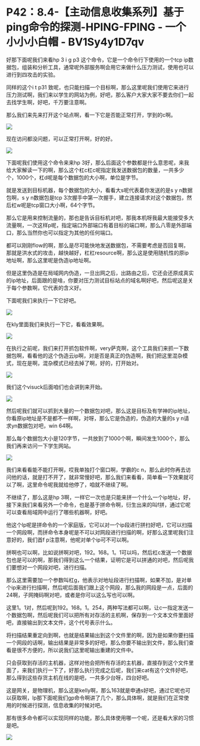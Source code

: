 # P42：8.4-【主动信息收集系列】基于ping命令的探测-HPING-FPING - 一个小小小白帽 - BV1Sy4y1D7qv

好那下面呢我们来看hp 3 i g p3 这个命令，它是一个命令行下使用的一个tcp ip数据包，组装和分析工具，通常呢外部服务啊会用它来做什么压力测试，使用也可以进行到四攻击的实验。

同样的这个i t p31 致呢，也只能扫描一个目标啊，那么这里呢我们使用它来进行压力测试啊，我们来以学生的网站为例，好吧，那么客户大家大家不要去你们一起去找学生啊，好吧，千万要注意啊。

那么我们来先来打开这个站点啊，看一下它是否能正常打开，学到的c啊。

![](img/8889b7acb0cf8bba8802c2ef521e1117_1.png)

现在访问都没问题，可以正常打开啊，好的好。

![](img/8889b7acb0cf8bba8802c2ef521e1117_3.png)

下面呢我们使用这个命令来来hp 3好，那么后面这个参数都是什么意思呢，来我给大家解读一下的啊，那么这个杠c杠c呢指定我发送数据包的数量，一共多少个，1000个，杠d呢是每个数据包的大小啊，单位是字节。

就是发送到目标机器，每个数据包的大小，看看大s呢代表着你发送的是s y n数据包啊，s y n数据包是tcp 3次握手中第一次握手，建立连接请求对这个数据包，然后杠w呢是tcp窗口大小啊，64个字节。

那么它是用来控制流量的，那也是告诉目标机对吧，那我本机呀我最大能接受多大流量啊，一次这样p呢，指定端口外部端口有着目标的端口啊，那么八零是外部端口，那么当然你也可以指定为其他的任何端口。

都可以刚刚flow的啊，那么是尽可能快地发送数据包，不需要考虑是否回复啊，那就是洪水式的攻击，越快越好，杠杠resource啊，那么这是使用随机性的原ip地址啊，那么这里呢是伪造ip地址啊。

但是这里伪造是在局域网内伪造，一旦出网之后，出路由之后，它还会还原成真实的ip地址，后面跟的是啥，你要对压力测试目标站点的域名啊好吧，然后呢这是关于每个参数啊，它代表的含义好。

下面呢我们来执行一下它好吧。

![](img/8889b7acb0cf8bba8802c2ef521e1117_5.png)

在kly里面我们来执行一下它，看看效果啊。

![](img/8889b7acb0cf8bba8802c2ef521e1117_7.png)

在执行之前呢，我们来打开抓包软件啊，very萨克啊，这个工具我们来抓一下数据包啊，看看他的这个伪造云ip啊，对是否是真正的伪造啊，我们把这里混杂模式，现在是啊，混杂模式已经去掉了啊，好的，打开始对。



![](img/8889b7acb0cf8bba8802c2ef521e1117_9.png)

我们这个visuck后面咱们也会讲到来开始。

![](img/8889b7acb0cf8bba8802c2ef521e1117_11.png)

然后呢我们就可以抓到大量的一个数据包对吧，那么这是目标及有学神的ip地址，你看原ip地址是不是都不一样啊，对呀，那么它是伪造的，伪造的大量的s y n请求yn数据包对吧，win 64啊。

那么每个数据包大小是120字节，一共放到了1000个啊，瞬间发生1000个，那么我们再来访问一下学生网站。



![](img/8889b7acb0cf8bba8802c2ef521e1117_13.png)

我们来看看能不能打开啊，哎我单独打个窗口啊，学霸的c n，那么此时你再去访问他的话，就是打不开了，就非常慢好吧，那么我们来看看，简单看一下效果就可以了啊，这里命令呢我就给他停了，咱就不继续了啊。

不继续了，那么这是hp 3啊，一样它一次也是只能来拼一个什么一个ip地址，好，接下来我们来看另外一个命令，也是基于拼命令啊，衍生出来的叫f拼，通过它呢可以查看局域网中运行了哪些机器啊，好吧。

他这个lp呢是拼命令的一个家庭版，它可以对一个ip段进行拼扫好吧，它可以扫描一个网段啊，而拼命令本身呢是不可以对网段进行扫描的啊，好那么这里呢我们注意好的，我们首f p注意啊，他呢对单个ip可不可以啊。

拼啊也可以啊，比如说拼啊对吧，192。168。1。1可以吗，然后杠c发送一个数据包也是可以的啊，那我们得到这么一个结果，证明它是可以拼通的对吧，然后呢我们要想对一个网段对吧，进行扫描。

那么这里需要加一个参数叫杠g，他表示对地址段进行扫描啊，如果不加，是对单个ip来进行扫描啊，然后呢后面我们跟上这个网段，那么我的网段是一点，后面的24啊，子网掩码啊对吧，或者是你可以这么写也可以啊。

这里1。1对，然后呢到192。168。1。254，两种写法都可以啊，让c一指定发送一个数据包啊，然后呢我们可以把所有对存活的主机啊，保存到一个文本文件里面好吧，直接输出到文本文件，这个代号表示什么。

将扫描结果重定向到啊，也就是结果输出到这个文件里的啊，因为是如果你要扫描一个网段的话啊，输出结果是非常多的好吧，那么你要不输出到文件，那么我们查看是很不方便的，所以说我们这里呢输出重建的文件中。

只会获取到存活的主机器，这样对他会把所有存活的主机器，直接存到这个文件里面了，来我们执行一下了，好那么执行完成之后呢，我们来cat有这个文件好吧，那么得到这些存货主机在线的是吧，一共多少台呀，四台好吧。

这是网关，是物理机，那么这是kelly啊，那么163就是申通s好吧，通过它呢也可以获取啊，lp那下面呢我们gp命令啊讲了几个，那么具体啊，就是我们在正常使用的时候进行探测，信息收集的时候对吧。

那有很多命令都可以实现同样的功能，那么具体使用哪一个呢，还是看大家的习惯是吧。

![](img/8889b7acb0cf8bba8802c2ef521e1117_15.png)